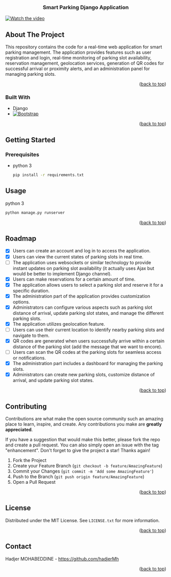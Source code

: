 <!-- Improved compatibility of back to top link: See: https://github.com/othneildrew/Best-README-Template/pull/73 -->
<a name="readme-top"></a>
<!--
*** Thanks for checking out the Best-README-Template. If you have a suggestion
*** that would make this better, please fork the repo and create a pull request
*** or simply open an issue with the tag "enhancement".
*** Don't forget to give the project a star!
*** Thanks again! Now go create something AMAZING! :D
-->



<!-- PROJECT SHIELDS -->
<!--
*** I'm using markdown "reference style" links for readability.
*** Reference links are enclosed in brackets [ ] instead of parentheses ( ).
*** See the bottom of this document for the declaration of the reference variables
*** for contributors-url, forks-url, etc. This is an optional, concise syntax you may use.
*** https://www.markdownguide.org/basic-syntax/#reference-style-links
-->




<!-- PROJECT LOGO -->
<br />
<div align="center">

  <h3 align="center">Smart Parking Django Application</h3>
  
</div>

[![Watch the video](https://img.youtube.com/vi/G2qhaAxLsWI/default.jpg)](https://youtu.be/G2qhaAxLsWI)


<!-- ABOUT THE PROJECT -->
## About The Project



This repository contains the code for a real-time web application for smart parking management. The application provides features such as user registration and login, real-time monitoring of parking slot availability, reservation management, geolocation services, generation of QR codes for successful arrival or proximity alerts, and an administration panel for managing parking slots.

<p align="right">(<a href="#readme-top">back to top</a>)</p>



### Built With


* Django
* [![Bootstrap][Bootstrap.com]][Bootstrap-url]


<p align="right">(<a href="#readme-top">back to top</a>)</p>



<!-- GETTING STARTED -->
## Getting Started



### Prerequisites


* python 3
  ```sh
  pip install -r requirements.txt
  ```

<!-- USAGE EXAMPLES -->
## Usage

 python 3
  ```sh
  python manage.py runserver
  ```

<p align="right">(<a href="#readme-top">back to top</a>)</p>



<!-- ROADMAP -->
## Roadmap

- [x] Users can create an account and log in to access the application.
- [x] Users can view the current states of parking slots in real time.
- [ ] The application uses websockets or similar technology to provide instant updates on parking slot availability (it actually uses Ajax but would be better to implement Django channel).
- [x] Users can make reservations for a certain amount of time.
- [x] The application allows users to select a parking slot and reserve it for a specific duration.
- [x] The administration part of the application provides customization options.
- [x] Administrators can configure various aspects such as parking slot distance of arrival, update parking slot states, and manage the different parking slots.
- [x] The application utilizes geolocation feature.
- [ ] Users can use their current location to identify nearby parking slots and navigate to them.
- [x] QR codes are generated when users successfully arrive within a certain distance of the parking slot (add the message that we want to encore).
- [ ] Users can scan the QR codes at the parking slots for seamless access or notifications.
- [x] The administration part includes a dashboard for managing the parking slots.
- [x] Administrators can create new parking slots, customize distance of arrival, and update parking slot states.

<p align="right">(<a href="#readme-top">back to top</a>)</p>



<!-- CONTRIBUTING -->
## Contributing

Contributions are what make the open source community such an amazing place to learn, inspire, and create. Any contributions you make are **greatly appreciated**.

If you have a suggestion that would make this better, please fork the repo and create a pull request. You can also simply open an issue with the tag "enhancement".
Don't forget to give the project a star! Thanks again!

1. Fork the Project
2. Create your Feature Branch (`git checkout -b feature/AmazingFeature`)
3. Commit your Changes (`git commit -m 'Add some AmazingFeature'`)
4. Push to the Branch (`git push origin feature/AmazingFeature`)
5. Open a Pull Request

<p align="right">(<a href="#readme-top">back to top</a>)</p>



<!-- LICENSE -->
## License

Distributed under the MIT License. See `LICENSE.txt` for more information.

<p align="right">(<a href="#readme-top">back to top</a>)</p>



<!-- CONTACT -->
## Contact

Hadjer MOHABEDDINE - https://github.com/hadjerMh

<p align="right">(<a href="#readme-top">back to top</a>)</p>




<!-- MARKDOWN LINKS & IMAGES -->
<!-- https://www.markdownguide.org/basic-syntax/#reference-style-links -->
[contributors-shield]: https://img.shields.io/github/contributors/othneildrew/Best-README-Template.svg?style=for-the-badge
[contributors-url]: https://github.com/othneildrew/Best-README-Template/graphs/contributors
[forks-shield]: https://img.shields.io/github/forks/othneildrew/Best-README-Template.svg?style=for-the-badge
[forks-url]: https://github.com/othneildrew/Best-README-Template/network/members
[stars-shield]: https://img.shields.io/github/stars/othneildrew/Best-README-Template.svg?style=for-the-badge
[stars-url]: https://github.com/othneildrew/Best-README-Template/stargazers
[issues-shield]: https://img.shields.io/github/issues/othneildrew/Best-README-Template.svg?style=for-the-badge
[issues-url]: https://github.com/othneildrew/Best-README-Template/issues
[license-shield]: https://img.shields.io/github/license/othneildrew/Best-README-Template.svg?style=for-the-badge
[license-url]: https://github.com/othneildrew/Best-README-Template/blob/master/LICENSE.txt
[linkedin-shield]: https://img.shields.io/badge/-LinkedIn-black.svg?style=for-the-badge&logo=linkedin&colorB=555
[linkedin-url]: https://linkedin.com/in/othneildrew
[product-screenshot]: images/screenshot.png
[Next.js]: https://img.shields.io/badge/next.js-000000?style=for-the-badge&logo=nextdotjs&logoColor=white
[Next-url]: https://nextjs.org/
[React.js]: https://img.shields.io/badge/React-20232A?style=for-the-badge&logo=react&logoColor=61DAFB
[React-url]: https://reactjs.org/
[Vue.js]: https://img.shields.io/badge/Vue.js-35495E?style=for-the-badge&logo=vuedotjs&logoColor=4FC08D
[Vue-url]: https://vuejs.org/
[Angular.io]: https://img.shields.io/badge/Angular-DD0031?style=for-the-badge&logo=angular&logoColor=white
[Angular-url]: https://angular.io/
[Svelte.dev]: https://img.shields.io/badge/Svelte-4A4A55?style=for-the-badge&logo=svelte&logoColor=FF3E00
[Svelte-url]: https://svelte.dev/
[Laravel.com]: https://img.shields.io/badge/Laravel-FF2D20?style=for-the-badge&logo=laravel&logoColor=white
[Laravel-url]: https://laravel.com
[Bootstrap.com]: https://img.shields.io/badge/Bootstrap-563D7C?style=for-the-badge&logo=bootstrap&logoColor=white
[Bootstrap-url]: https://getbootstrap.com
[JQuery.com]: https://img.shields.io/badge/jQuery-0769AD?style=for-the-badge&logo=jquery&logoColor=white
[JQuery-url]: https://jquery.com 
